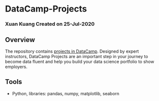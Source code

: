 # DataCamp-Projects
### Xuan Kuang Created on 25-Jul-2020

## Overview
The repository contains [projects in DataCamp](https://learn.datacamp.com/projects). 
Designed by expert instructors, DataCamp Projects are an important step in your journey to become data fluent and help you build your data science portfolio to show employers.

## Tools
- Python, libraries: pandas, numpy, matplotlib, seaborn
